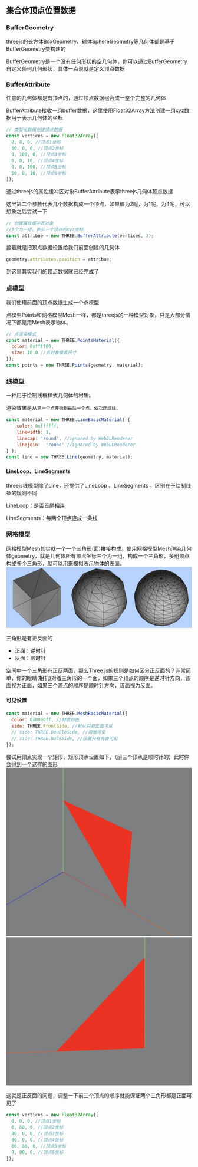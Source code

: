 ## 集合体顶点位置数据

### BufferGeometry
threejs的长方体BoxGeometry、球体SphereGeometry等几何体都是基于BufferGeometry类构建的

BufferGeometry是一个没有任何形状的空几何体，你可以通过BufferGeometry自定义任何几何形状，具体一点说就是定义顶点数据

### BufferAttribute
任意的几何体都是有顶点的，通过顶点数据组合成一整个完整的几何体

BufferAttribute接收一组buffer数据，这里使用Float32Array方法创建一组xyz数据用于表示几何体的坐标

```js
// 类型化数组创建顶点数据
const vertices = new Float32Array([
  0, 0, 0, //顶点1坐标
  50, 0, 0, //顶点2坐标
  0, 100, 0, //顶点3坐标
  0, 0, 10, //顶点4坐标
  0, 0, 100, //顶点5坐标
  50, 0, 10, //顶点6坐标
]);
```
通过threejs的属性缓冲区对象BufferAttribute表示threejs几何体顶点数据

这里第二个参数代表几个数据构成一个顶点，如果值为2呢，为1呢，为4呢，可以想象之后尝试一下
```js
// 创建属性缓冲区对象
//3个为一组，表示一个顶点的xyz坐标
const attribue = new THREE.BufferAttribute(vertices, 3);
```
接着就是把顶点数据设置给我们前面创建的几何体
```js
geometry.attributes.position = attribue;
```

到这里其实我们的顶点数据就已经完成了

### 点模型
我们使用前面的顶点数据生成一个点模型

点模型Points和网格模型Mesh一样，都是threejs的一种模型对象，只是大部分情况下都是用Mesh表示物体。

```js
// 点渲染模式
const material = new THREE.PointsMaterial({
  color: 0xffff00,
  size: 10.0 //点对象像素尺寸
});
const points = new THREE.Points(geometry, material);
```

### 线模型
一种用于绘制线框样式几何体的材质。

渲染效果是从`第一个点开始到最后一个点，依次连成线`。
```js
const material = new THREE.LineBasicMaterial( {
	color: 0xffffff,
	linewidth: 1,
	linecap: 'round', //ignored by WebGLRenderer
	linejoin:  'round' //ignored by WebGLRenderer
} );
const line = new THREE.Line(geometry, material);
```
#### LineLoop、LineSegments
threejs线模型除了Line，还提供了LineLoop 、LineSegments ，区别在于绘制线条的规则不同

LineLoop：是否首尾相连

LineSegments：每两个顶点连成一条线

### 网格模型
网格模型Mesh其实就一个一个三角形(面)拼接构成。使用网格模型Mesh渲染几何体geometry，就是几何体所有顶点坐标三个为一组，构成一个三角形，多组顶点构成多个三角形，就可以用来模拟表示物体的表面。
![三角形（面）](./triangle.jpeg)

三角形是有正反面的

- 正面：逆时针
- 反面：顺时针

空间中一个三角形有正反两面，那么Three.js的规则是如何区分正反面的？非常简单，你的眼睛(相机)对着三角形的一个面，如果三个顶点的顺序是逆时针方向，该面视为正面，如果三个顶点的顺序是顺时针方向，该面视为反面。

#### 可见设置

```js
const material = new THREE.MeshBasicMaterial({
  color: 0x0000ff, //材质颜色
  side: THREE.FrontSide, //默认只有正面可见
  // side: THREE.DoubleSide, //两面可见
  // side: THREE.BackSide, //设置只有背面可见
});
```

尝试用顶点实现一个矩形，矩形顶点设置如下，（前三个顶点是顺时针的）此时你会得到一个这样的图形
![三角形（正面）](./1.jpg)
![三角形（反面）](./2.jpg)

这就是正反面的问题，调整一下前三个顶点的顺序就能保证两个三角形都是正面可见了

```js
const vertices = new Float32Array([
  0, 0, 0, //顶点1坐标
  0, 80, 0, //顶点2坐标
  80, 0, 0, //顶点3坐标
  80, 0, 0, //顶点4坐标
  80, 80, 0, //顶点5坐标
  0, 80, 0, //顶点6坐标
]);
```
